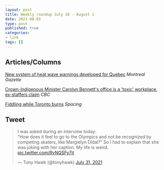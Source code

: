 ```yaml
---
layout: post
title: Weekly roundup July 26 - August 1
date: 2021-08-01
type: post
published: true
categories:
- link
tags: []
---
```


## Articles/Columns

[New system of heat wave warnings developed for Quebec](https://montrealgazette.com/news/local-news/new-system-of-heat-wave-warnings-developed-for-quebec "New system of heat wave warnings developed for Quebec. By Stéphanie Marin") *Montreal Gazette*

[Crown-Indigenous Minister Carolyn Bennett's office is a 'toxic' workplace, ex-staffers claim](https://www.cbc.ca/news/indigenous/bennett-staffers-workplace-1.6109493 "Crown-Indigenous Minister Carolyn Bennett's office is a 'toxic' workplace, ex-staffers claim. By Jorge Barrera") *CBC*

[Fiddling while Toronto burns](http://spacing.ca/toronto/2021/07/07/lorinc-fiddling-while-toronto-burns-2/ "John Lorinc: Fiddling while Toronto burns") *Spacing*

## Tweet

<blockquote class="twitter-tweet" data-dnt="true"><p lang="en" dir="ltr">I was asked during an interview today:<br>“How does it feel to go to the Olympics and not be recognized by competing skaters, like Margielyn Didal?” So I had to explain that she was joking with her caption. My life is weird. <a href="https://t.co/RvNQSFy7jt">pic.twitter.com/RvNQSFy7jt</a></p>&mdash; Tony Hawk (@tonyhawk) <a href="https://twitter.com/tonyhawk/status/1421295135271231488?ref_src=twsrc%5Etfw">July 31, 2021</a></blockquote> <script async src="https://platform.twitter.com/widgets.js" charset="utf-8"></script>
